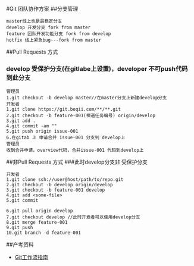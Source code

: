 #Git 团队协作方案
##分支管理
```
master线上也是最稳定分支
develop 开发分支 fork from master
feature 团队开发功能分支 fork from develop
hotfix 线上紧急bug---fork from master
```
##Pull Requests 方式
### develop 受保护分支(在gitlabe上设置)，developer 不可push代码到此分支
```
管理员
1.git checkout -b develop master//在master分支上新建develop分支
开发者
1.git clone https://git.boqii.com/**/**.git
2.git checkout -b feature-001(禅道任务编号) origin/develop
3.git add .
4.git commit -am ""
5.git push origin issue-001
6.在gitab 上 申请合并 issue-001 分支到 develop上
管理员
收到合并申请，overview代码，合并issue-001 代码到develop上
```
##非Pull Requests 方式
###此时develop分支非 受保护分支
```
开发者
1.git clone ssh://user@host/path/to/repo.git
2.git checkout -b develop origin/develop
3.git checkout -b feature-001 develop
4.git add <some-file>
5.git commit

6.git pull origin develop
7.git checkout develop //此时开发者可以使用develop分支
8.git merge feature-001
9.git push
10.git branch -d feature-001
```

##产考资料
+ [Git工作流指南](https://github.com/xirong/my-git/blob/master/git-workflow-tutorial.md)

